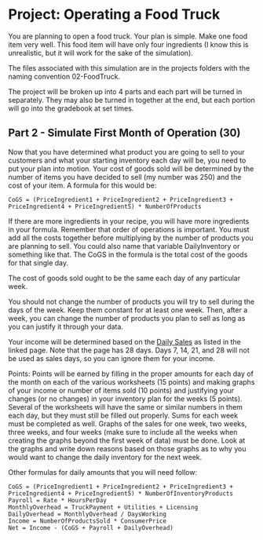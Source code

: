 # Project: Operating a Food Truck

You are planning to open a food truck.  Your plan is simple.  Make one food item very well.  This food item will have only four ingredients (I know this is unrealistic, but it will work for the sake of the simulation).

The files associated with this simulation are in the projects folders with the naming convention 02-FoodTruck.

The project will be broken up into 4 parts and each part will be turned in separately.  They may also be turned in together at the end, but each portion will go into the gradebook at set times.

## Part 2 - Simulate First Month of Operation (30)

Now that you have determined what product you are going to sell to your customers and what your starting inventory each day will be, you need to put your plan into motion.  Your cost of goods sold will be determined by the number of items you have decided to sell (my number was 250) and the cost of your item.  A formula for this would be:

```
CoGS = (PriceIngredient1 + PriceIngredient2 + PriceIngredient3 + PriceIngredient4 + PriceIngredient5) * NumberOfProducts
```

If there are more ingredients in your recipe, you will have more ingredients in your formula.  Remember that order of operations is important.  You must add all the costs together before multiplying by the number of products you are planning to sell.  You could also name that variable DailyInventory or something like that.  The CoGS in the formula is the total cost of the goods for that single day.

The cost of goods sold ought to be the same each day of any particular week.

You should not change the number of products you will try to sell during the days of the week.  Keep them constant for at least one week.  Then, after a week, you can change the number of products you plan to sell as long as you can justify it through your data.

Your income will be determined based on the [Daily Sales](https://github.com/MichaelTMiyoshi/AppliedMathWithMiyoshi/blob/main/AppliedAlgebra2/Projects/02-FoodTruck-DailySales.md) as listed in the linked page.  Note that the page has 28 days.  Days 7, 14, 21, and 28 will not be used as sales days, so you can ignore them for your income.

Points:  Points will be earned by filling in the proper amounts for each day of the month on each of the various worksheets (15 points) and making graphs of your income or number of items sold (10 points) and justifying your changes (or no changes) in your inventory plan for the weeks (5 points).  Several of the worksheets will have the same or similar numbers in them each day, but they must still be filled out properly.  Sums for each week must be completed as well.  Graphs of the sales for one week, two weeks, three weeks, and four weeks (make sure to include all the weeks when creating the graphs beyond the first week of data) must be done.  Look at the graphs and write down reasons based on those graphs as to why you would want to change the daily inventory for the next week.

Other formulas for daily amounts that you will need follow:

```
CoGS = (PriceIngredient1 + PriceIngredient2 + PriceIngredient3 + PriceIngredient4 + PriceIngredient5) * NumberOfInventoryProducts
Payroll = Rate * HoursPerDay
MonthlyOverhead = TruckPayment + Utilities + Licensing
DailyOverhead = MonthlyOverhead / DaysWorking
Income = NumberOfProductsSold * ConsumerPrice
Net = Income - (CoGS + Payroll + DailyOverhead)
```
